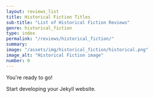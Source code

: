 ```yaml
---
layout: reviews_list
title: Historical Fiction Titles
sub-title: "List of Historical Fiction Reviews"
genre: historical_fiction
type: index
permalink: "/reviews/historical_fiction/"
summary: 
image: "/assets/img/historical_fiction/historical.png"
image_alt: "Historical Fiction image"
number: 0
---
```


You're ready to go!

Start developing your Jekyll website.
